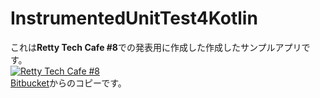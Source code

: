 # InstrumentedUnitTest4Kotlin

これは**Retty Tech Cafe #8**での発表用に作成した作成したサンプルアプリです。  
[![Retty Tech Cafe #8](https://connpass-tokyo.s3.amazonaws.com/thumbs/7a/cb/7acbd4dd72b3f8b15d11aa3723b00c66.png)](https://retty.connpass.com/event/45628/)  
[Bitbucket](https://bitbucket.org/bvlion/instrumentedunittest4kotlin)からのコピーです。
